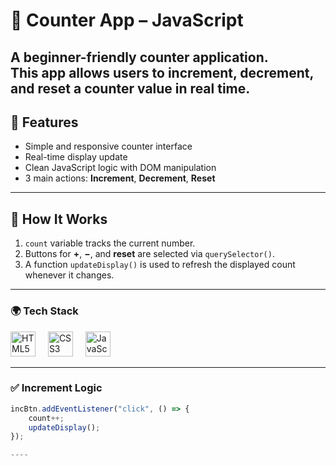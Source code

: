 # 🔢 Counter App – JavaScript

A beginner-friendly **counter application**.  
This app allows users to increment, decrement, and reset a counter value in real time.
---

## 🚀 Features

- Simple and responsive counter interface  
- Real-time display update  
- Clean JavaScript logic with DOM manipulation  
- 3 main actions: **Increment**, **Decrement**, **Reset**

---

## 🧠 How It Works

1. `count` variable tracks the current number.
2. Buttons for **+**, **−**, and **reset** are selected via `querySelector()`.
3. A function `updateDisplay()` is used to refresh the displayed count whenever it changes.

---
### 🌍 Tech Stack

<div align="left">
  <img src="https://cdn.jsdelivr.net/gh/devicons/devicon/icons/html5/html5-original.svg" height="40" alt="HTML5 logo" title="HTML5" />
  <img width="12" />
  <img src="https://cdn.jsdelivr.net/gh/devicons/devicon/icons/css3/css3-original.svg" height="40" alt="CSS3 logo" title="CSS3" />
  <img width="12" />
  <img src="https://cdn.jsdelivr.net/gh/devicons/devicon/icons/javascript/javascript-original.svg" height="40" alt="JavaScript logo" title="JavaScript" />
</div>

---
### ✅ Increment Logic

```js
incBtn.addEventListener("click", () => {
    count++;
    updateDisplay();
});

---- 

